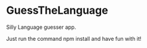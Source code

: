 # GuessTheLanguage

Silly Language guesser app.

Just run the command npm install and have fun with it!

